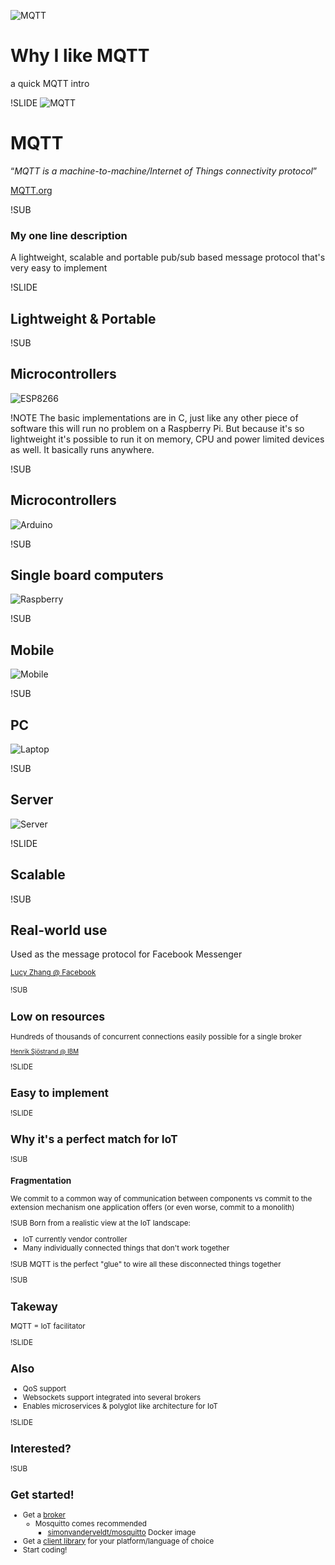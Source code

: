 ![MQTT](img/mqtt-logo.png)

# Why I like MQTT
a quick MQTT intro


!SLIDE
![MQTT](img/mqtt-logo.png)
# MQTT
“_MQTT is a machine-to-machine/Internet of Things connectivity protocol_”

[MQTT.org](http://mqtt.org)


!SUB
### My one line description
A lightweight, scalable and portable pub/sub based message protocol that's very easy to implement


!SLIDE

## Lightweight & Portable


!SUB <!-- .element: data-transition="none" -->

## Microcontrollers
![ESP8266](img/ESP8266-ESP01.png) <!-- .element: class="round" -->

!NOTE
The basic implementations are in C, just like any other piece of software this will run no problem on a Raspberry Pi.
But because it's so lightweight it's possible to run it on memory, CPU and power limited devices as well. It basically runs anywhere.

!SUB <!-- .element: data-transition="none" -->

## Microcontrollers
![Arduino](img/Arduino.png) <!-- .element: class="round" -->

!SUB <!-- .element: data-transition="none" -->

## Single board computers
![Raspberry](img/Raspberry-pi.png) <!-- .element: class="round" -->

!SUB <!-- .element: data-transition="none" -->

## Mobile
![Mobile](img/nexus5.png) <!-- .element: class="round" -->

!SUB <!-- .element: data-transition="none" -->

## PC
![Laptop](img/laptop.png) <!-- .element: class="round" -->

!SUB <!-- .element: data-transition="none" -->

## Server
![Server](img/server.png) <!-- .element: class="round" -->


!SLIDE
## Scalable

!SUB
## Real-world use
Used as the message protocol for Facebook Messenger

<small>[Lucy Zhang @ Facebook](https://www.facebook.com/notes/facebook-engineering/building-facebook-messenger/10150259350998920)

!SUB
## Low on resources
Hundreds of thousands of concurrent connections easily possible for a single broker

<small>[Henrik Sjöstrand @ IBM](http://www.slideshare.net/henriksjostrand/devmobile-2013-low-latencymessagingusingmqtt#10)</small>


!SLIDE
## Easy to implement


!SLIDE
## Why it's a perfect match for IoT

!SUB
### Fragmentation
We commit to a common way of communication between components vs commit to the extension mechanism one application offers (or even worse, commit to a monolith)

!SUB
Born from a realistic view at the IoT landscape:

- IoT currently vendor controller
- Many individually connected things that don't work together

!SUB
MQTT is the perfect "glue" to wire all these disconnected things together 

!SUB
## Takeway
MQTT = IoT facilitator


!SLIDE
## Also

- QoS support
- Websockets support integrated into several brokers
- Enables microservices & polyglot like architecture for IoT


!SLIDE
## Interested?

!SUB
## Get started!

- Get a [broker](https://github.com/mqtt/mqtt.github.io/wiki/servers)
  - Mosquitto comes recommended
    - [simonvanderveldt/mosquitto](https://registry.hub.docker.com/u/simonvanderveldt/mosquitto/) Docker image
- Get a [client library](https://github.com/mqtt/mqtt.github.io/wiki/libraries) for your platform/language of choice
- Start coding!
